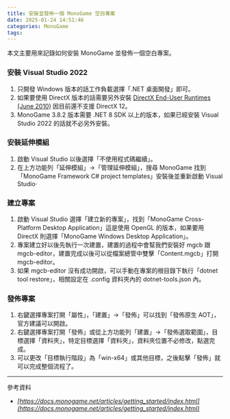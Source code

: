 ```yaml
---
title: 安裝並發佈一個 MonoGame 空白專案
date: 2025-01-24 14:51:46
categories: MonoGame
tags:
---
```

本文主要用來記錄如何安裝 MonoGame 並發佈一個空白專案。

<!-- more -->
### 安裝 Visual Studio 2022
1. 只開發 Windows 版本的話工作負載選擇「.NET 桌面開發」即可。
2. 如果要使用 DirectX 版本的話需要另外安裝 [DirectX End-User Runtimes (June 2010)](https://www.microsoft.com/en-us/download/details.aspx?id=8109) 因目前還不支援 DirectX 12。
3. MonoGame 3.8.2 版本需要 .NET 8 SDK 以上的版本，如果已經安裝 Visual Studio 2022 的話就不必另外安裝。

### 安裝延伸模組
1. 啟動 Visual Studio 以後選擇「不使用程式碼繼續」。
2. 在上方功能列「延伸模組」→「管理延伸模組」，搜尋 MonoGame 找到「MonoGame Framework C# project templates」安裝後並重新啟動 Visual Studio‧

### 建立專案
1. 啟動 Visual Studio 選擇「建立新的專案」，找到「MonoGame Cross-Platform Desktop Application」這是使用 OpenGL 的版本，如果要用 DirectX 則選擇「MonoGame Windows Desktop Application」。
2. 專案建立好以後先執行一次建置，建置的過程中會幫我們安裝好 mgcb 跟 mgcb-editor，建置完成以後可以從檔案總管中雙擊「Content.mgcb」打開 mgcb-editor。
3. 如果 mgcb-editor 沒有成功開啟，可以手動在專案的根目錄下執行「dotnet tool restore」，相關設定在 .config 資料夾內的 dotnet-tools.json 內。

### 發佈專案
1. 右鍵選擇專案打開「屬性」，「建置」→「發佈」可以找到「發佈原生 AOT」，官方建議可以開啟。
2. 右鍵選擇專案打開「發佈」或從上方功能列「建置」→「發佈選取範圍」，目標選擇「資料夾」，特定目標選擇「資料夾」，資料夾位置不必修改，點選完成。
3. 可以更改「目標執行階段」為「win-x64」或其他目標，之後點擊「發佈」就可以完成整個流程了。

***
參考資料
- *[https://docs.monogame.net/articles/getting_started/index.html](https://docs.monogame.net/articles/getting_started/index.html)*